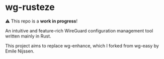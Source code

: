 # wg-rusteze

⚠️ This repo is a **work in progress**!

An intuitive and feature-rich WireGuard configuration management tool written mainly in Rust.

This project aims to replace wg-enhance, which I forked from wg-easy by Emile Nijssen.

